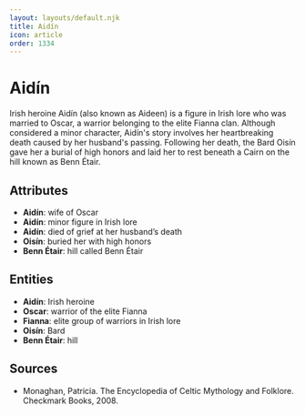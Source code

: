 ```yaml
---
layout: layouts/default.njk
title: Aidín
icon: article
order: 1334
---
```

# Aidín

Irish heroine Aidín (also known as Aideen) is a figure in Irish lore who was married to Oscar, a warrior belonging to the elite Fianna clan. Although considered a minor character, Aidín's story involves her heartbreaking death caused by her husband's passing. Following her death, the Bard Oisín gave her a burial of high honors and laid her to rest beneath a Cairn on the hill known as Benn Étair.

## Attributes

- **Aidín**: wife of Oscar
- **Aidín**: minor figure in Irish lore
- **Aidín**: died of grief at her husband’s death
- **Oisín**: buried her with high honors
- **Benn Étair**: hill called Benn Étair

## Entities

- **Aidín**: Irish heroine
- **Oscar**: warrior of the elite Fianna
- **Fianna**: elite group of warriors in Irish lore
- **Oisín**: Bard
- **Benn Étair**: hill

## Sources

- Monaghan, Patricia. The Encyclopedia of Celtic Mythology and Folklore. Checkmark Books, 2008.

